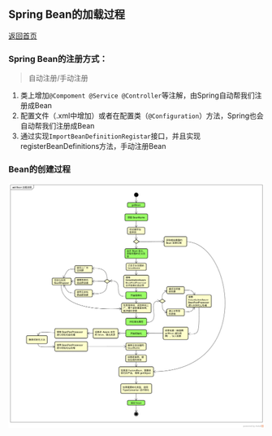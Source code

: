 ## Spring Bean的加载过程  
[返回首页](../index.md)  

### Spring Bean的注册方式：  
> 自动注册/手动注册  

1. 类上增加`@Compoment @Service @Controller`等注解，由Spring自动帮我们注册成Bean  
2. 配置文件（.xml中增加<bean></bean>）或者在配置类（`@Configuration`）方法，Spring也会自动帮我们注册成Bean  
3. 通过实现`ImportBeanDefinitionRegistar`接口，并且实现registerBeanDefinitions方法，手动注册Bean  

### Bean的创建过程
![SpringBean加载流程](../../../resources/img/spring/SprinbBean加载流程.png)

